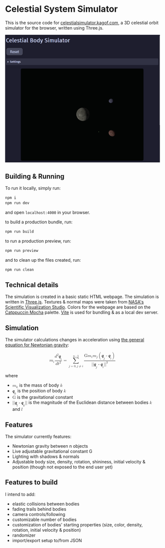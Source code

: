 # Celestial System Simulator

This is the source code for [celestialsimulator.kagof.com](https://celestialsimulator.kagof.com/), a 3D celestial orbit simulator for the browser, written using Three.js.

![](examples/page.png)

## Building & Running

To run it locally, simply run:
```sh
npm i
npm run dev
```

and open `localhost:4000` in your browser.

to build a production bundle, run:
```sh
npm run build
```

to run a production preview, run:
```sh
npm run preview
```

and to clean up the files created, run:
```sh
npm run clean
```

## Technical details

The simulation is created in a basic static HTML webpage. The simulation is written in [Three.js](https://github.com/mrdoob/three.js/). Textures & normal maps were taken from [NASA's Scientific Visualization Studio](https://svs.gsfc.nasa.gov/4720). Colors for the webpage are based on the [Catppuccin Mocha](https://github.com/catppuccin/palette/blob/main/docs/css.md) palette. [Vite](https://vite.dev/) is used for bundling & as a local dev server.

## Simulation

The simulator calculations changes in acceleration using [the general equation for Newtonian gravity](https://en.wikipedia.org/wiki/N-body_problem):

<math display="block">
    <mrow>
        <msub>
            <mi>m</mi>
            <mi>i</mi>
        </msub>
        <mfrac>
            <mrow>
                <msup>
                    <mi>d</mi>
                    <mn>2</mn>
                </msup>
                <msub>
                    <mi><b>q</b></mi>
                    <mi>i</mi>
                </msub>
            </mrow>
            <mrow>
                <mi>d</mi>
                <msup>
                    <mi>t</mi>
                    <mn>2</mn>
                </msup>
            </mrow>
        </mfrac>
        <mo>=</mo>
        <munderover>
            <mo>&sum;</mo>
            <mrow>
                <mi>j</mi>
                <mo>=</mo>
                <mn>0</mn>
                <mo>,</mo>
                <mi>j</mi>
                <mo>&ne;</mo>
                <mi>i</mi>
            </mrow>
            <mrow>
                <mi>n</mi>
                <mo>-</mo>
                <mn>1</mn>
            </mrow>
        </munderover>
        <mfrac>
            <mrow>
                <mn>G</mn>
                <msub>
                    <mi>m</mi>
                    <mi>i</mi>
                </msub>
                <msub>
                    <mi>m</mi>
                    <mi>j</mi>
                </msub>
                <mo>(</mo>
                <msub>
                    <mi><b>q</b></mi>
                    <mi>j</mi>
                </msub>
                <mo>-</mo>
                <msub>
                    <mi><b>q</b></mi>
                    <mi>i</mi>
                </msub>
                <mo>)</mo>
            </mrow>
            <mrow>
                <mo>||</mo>
                <msub>
                    <mi><b>q</b></mi>
                    <mi>j</mi>
                </msub>
                <mo>-</mo>
                <msub>
                    <mi><b>q</b></mi>
                    <mi>i</mi>
                </msub>
                <msup>
                    <mo>||</mo>
                    <mn>3</mn>
                </msup>
            </mrow>
        </mfrac>
    </mrow>
</math>

where 

* <math><msub><mi>m</mi><mi>k</mi></msub></math> is the mass of body <math><mi>k</mi></math>
* <math><msub><mi><b>q</b></mi><mi>k</mi></msub></math> is the position of body  <math><mi>k</mi></math>
* <math><mn>G</mn></math> is the gravitational constant
* <math><mo>||</mo><msub><mi><b>q</b></mi><mi>l</mi></msub><mo>-</mo><msub><mi><b>q</b></mi><mi>k</mi></msub><mo>||</mo></math> is the magnitude of the Euclidean distance between bodies <math><mi>k</mi></math> and <math><mi>l</mi></math>

## Features

The simulator currently features:

* Newtonian gravity between n objects
* Live adjustable gravitational constant G
* Lighting with shadows & normals
* Adjustable body size, density, rotation, shininess, initial velocity & position (though not exposed to the end user yet) 

## Features to build

I intend to add:

* elastic collisions between bodies
* fading trails behind bodies
* camera controls/following
* customizable number of bodies
* customization of bodies' starting properties (size, color, density, rotation, initial velocity & position)
* randomizer
* import/export setup to/from JSON